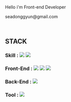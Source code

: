 <div>
<!--   <div align="center"> -->
<!--       <img src="https://user-images.githubusercontent.com/84368302/188083084-332449af-5a77-4dd0-a7a2-a66e7430c8fc.gif" alt="drawing" width="300"/> -->
  <!--    <img src="https://github-production-user-asset-6210df.s3.amazonaws.com/84368302/243082457-2e53e221-ed87-4b59-8974-af2c5c0bcd90.gif" alt="drawing" width="500"/> -->
  <!--      <img src="https://github.com/seadonggyun4/seadonggyun4/assets/84368302/8884e849-a661-4df7-b1c3-327ca35377b2" alt="drawing" width="700"/>  -->
<!--           <img src="https://github.com/seadonggyun4/seadonggyun4/assets/84368302/2e7b77da-936a-4aec-952d-23ead940773a" alt="drawing" width="800"/>  -->
<!--   </div> -->
    <p> Hello i'm Front-end Developer</p>
    <p> seadonggyun@gmail.com</p>
      
  <br>
  
  <h2> STACK </h2>
  <h3>
    Skill :
      <img src="https://img.shields.io/badge/JavaScript-F7DF1E?style=flat-square&logo=JavaScript&logoColor=white" ></a>
      <img src="https://img.shields.io/badge/TypeScript-0769AD?style=flat-square&logo=TypeScript&logoColor=white" ></a>
  </h3>
  <h3>
    Front-End :
      <img src="https://img.shields.io/badge/Vue-4FC08D?style=flat-square&logo=Vue.js&logoColor=white" ></a>
      <img src="https://img.shields.io/badge/React-2092d8?style=flat-square&logo=React&logoColor=white" ></a>
      <img src="https://img.shields.io/badge/Next.js-121a35?style=flat-square&logo=Next.js&logoColor=white" ></a>
  </h3>
  <h3>
    Back-End :
      <img src="https://img.shields.io/badge/Node-84c179?style=flat-square&logo=Node.js&logoColor=white" ></a>
  </h3>
  <h3>
    Tool :
      <img src="https://img.shields.io/badge/Storybook-FF4785?style=flat-square&logo=Storybook&logoColor=white" ></a>
  </h3>
</div>
